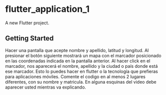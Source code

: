 # flutter_application_1

A new Flutter project.

## Getting Started

Hacer una pantalla que acepte nombre y apellido, latitud y longitud.
Al presionar el botón siguiente mostrará un mapa con el marcador posicionado en las coordenadas indicada en la pantalla anterior. 
Al hacer click en el marcador, nos aparecerá el nombre, apellido y la ciudad o país donde está ese marcador. 
Esto lo puedes hacer en flutter o la tecnología que prefieras para aplicaciones móviles.  Comente el codigo en al menos 2 lugares diferentes, con su nombre y matricula. En alguna esquinas del video debe aparecer usted mientras va explicando. 
